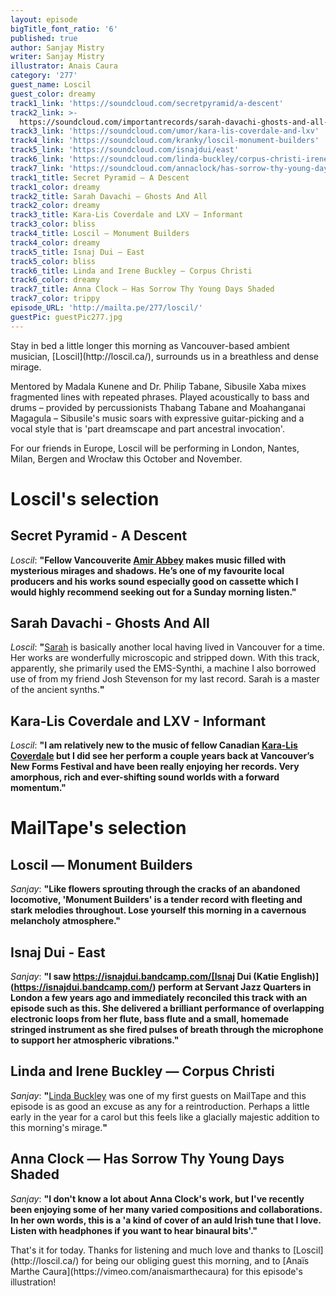 ```yaml
---
layout: episode
bigTitle_font_ratio: '6'
published: true
author: Sanjay Mistry
writer: Sanjay Mistry
illustrator: Anais Caura
category: '277'
guest_name: Loscil
guest_color: dreamy
track1_link: 'https://soundcloud.com/secretpyramid/a-descent'
track2_link: >-
  https://soundcloud.com/importantrecords/sarah-davachi-ghosts-and-all-from-vergers-lp-imprec442
track3_link: 'https://soundcloud.com/umor/kara-lis-coverdale-and-lxv'
track4_link: 'https://soundcloud.com/kranky/loscil-monument-builders'
track5_link: 'https://soundcloud.com/isnajdui/east'
track6_link: 'https://soundcloud.com/linda-buckley/corpus-christi-irenelinda-buckley/'
track7_link: 'https://soundcloud.com/annaclock/has-sorrow-thy-young-days-shaded/'
track1_title: Secret Pyramid — A Descent
track1_color: dreamy
track2_title: Sarah Davachi — Ghosts And All
track2_color: dreamy
track3_title: Kara-Lis Coverdale and LXV — Informant
track3_color: bliss
track4_title: Loscil — Monument Builders
track4_color: dreamy
track5_title: Isnaj Dui — East
track5_color: bliss
track6_title: Linda and Irene Buckley — Corpus Christi
track6_color: dreamy
track7_title: Anna Clock — Has Sorrow Thy Young Days Shaded
track7_color: trippy
episode_URL: 'http://mailta.pe/277/loscil/'
guestPic: guestPic277.jpg
---
```

<p id="introduction">Stay in bed a little longer this morning as Vancouver-based ambient musician, [Loscil](http://loscil.ca/), surrounds us in a breathless and dense mirage.</p>
<p>Mentored by Madala Kunene and Dr. Philip Tabane, Sibusile Xaba mixes fragmented lines with repeated phrases. Played acoustically to bass and drums – provided by percussionists Thabang Tabane and Moahanganai Magagula – Sibusile's music soars with expressive guitar-picking and a vocal style that is 'part dreamscape and part ancestral invocation'.</p>
<p>For our friends in Europe, Loscil will be performing in London, Nantes, Milan, Bergen and Wrocław this October and November.</p> 


# Loscil's selection


## Secret Pyramid - A Descent
_Loscil_: **"**Fellow Vancouverite [Amir Abbey](http://studentsofdecay.com/post/94162287649/secret-pyramid-the-silent-march) makes music filled with mysterious mirages and shadows. He’s one of my favourite local producers and his works sound especially good on cassette which I would highly recommend seeking out for a Sunday morning listen.**"**

## Sarah Davachi - Ghosts And All
_Loscil_: **"**[Sarah](http://www.sarahdavachi.com/index.html) is basically another local having lived in Vancouver for a time.  Her works are wonderfully microscopic and stripped down.  With this track, apparently, she primarily used the EMS-Synthi, a machine I also borrowed use of from my friend Josh Stevenson for my last record. Sarah is a master of the ancient synths.**"**

## Kara-Lis Coverdale and LXV - Informant
_Loscil_: **"**I am relatively new to the music of fellow Canadian [Kara-Lis Coverdale](https://kara-liscoverdale.bandcamp.com/) but I did see her perform a couple years back at Vancouver’s New Forms Festival and have been really enjoying her records. Very amorphous, rich and ever-shifting sound worlds with a forward momentum.**"**


# MailTape's selection

## Loscil — Monument Builders
_Sanjay_: **"**Like flowers sprouting through the cracks of an abandoned locomotive, 'Monument Builders' is a tender record with fleeting and stark melodies throughout. Lose yourself this morning in a cavernous melancholy atmosphere.**"**

## Isnaj Dui - East
_Sanjay_: **"**I saw https://isnajdui.bandcamp.com/[Isnaj Dui (Katie English)](https://isnajdui.bandcamp.com/) perform at Servant Jazz Quarters in London a few years ago and immediately reconciled this track with an episode such as this. She delivered a brilliant performance of overlapping electronic loops from her flute, bass flute and a small, homemade stringed instrument as she fired pulses of breath through the microphone to support her atmospheric vibrations.**"**

## Linda and Irene Buckley — Corpus Christi
_Sanjay_: **"**[Linda Buckley](http://www.lindabuckley.org/) was one of my first guests on MailTape and this episode is as good an excuse as any for a reintroduction. Perhaps a little early in the year for a carol but this feels like a glacially majestic addition to this morning's mirage.**"**

## Anna Clock — Has Sorrow Thy Young Days Shaded
_Sanjay_: **"**I don't know a lot about Anna Clock's work, but I've recently been enjoying some of her many varied compositions and collaborations. In her own words, this is a 'a kind of cover of an auld Irish tune that I love. Listen with headphones if you want to hear binaural bits'.**"**

<p id="outroduction">That's it for today. Thanks for listening and much love and thanks to [Loscil](http://loscil.ca/) for being our obliging guest this morning, and to [Anaïs Marthe Caura](https://vimeo.com/anaismarthecaura) for this episode's illustration!</p>

